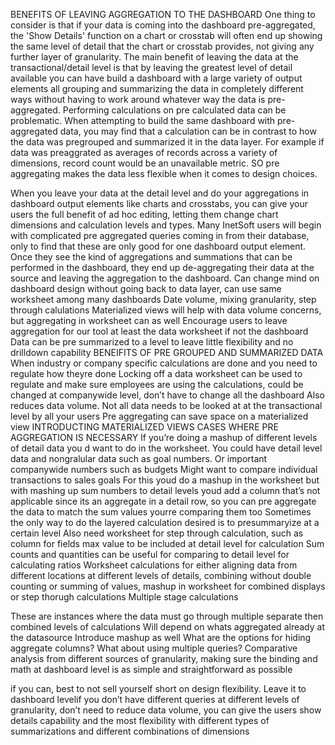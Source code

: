 BENEFITS OF LEAVING AGGREGATION TO THE DASHBOARD
One thing to consider is that if your data is coming into the dashboard pre-aggregated, the 'Show Details' function on a chart or crosstab will often end up showing the same level of detail that the chart or crosstab provides, not giving any further layer of granularity.
The main benefit of leaving the data at the transactional/detail level is that by leaving the greatest level of detail available you can have build a dashboard with a large variety of output elements all grouping and summarizing the data in completely different ways without having to work around whatever way the data is pre-aggregated. Performing calculations on pre calculated data can be problematic. When attempting to build the same dashboard with pre-aggregated data, you may find that a calculation can be in contrast to how the data was pregrouped and summarized it in the data layer.  For example if data was preaggrated as averages of records across a variety of dimensions, record count would be an unavailable metric. SO pre aggregating makes the data less flexible when it comes to design choices.  


When you leave your data at the detail level and do your aggregations in dashboard output elements like charts and crosstabs, you can give your users the full benefit of ad hoc editing, letting them change chart dimensions and calculation levels and types.
Many InetSoft users will begin with complicated pre aggregated queries coming in from their database, only to find that these are only good for one dashboard output element. Once they see the kind of aggregations and summations that can be performed in the dashboard, they end up de-aggregating their data at the source and leaving the aggregation to the dashboard.
Can change mind on dashboard design without going back to data layer, can use same worksheet among many dashboards
Date volume, mixing granularity, step through calulations
Materialized views will help with data volume concerns, but aggregating in worksheet can as well
Encourage users to leave aggregation for our tool at least the data worksheet if not the dashboard
Data can be pre summarized to a level to leave little flexibility and no drilldown capability
BENEIFITS OF PRE GROUPED AND SUMMARIZED DATA
When industry or company specific calculations are done and you need to regulate how theyre done
Locking off a data worksheet can be used to regulate and make sure employees are using the calculations, could be changed at companywide level, don’t have to change all the dashboard
Also reduces data volume. 
Not all data needs to be looked at at the transactional level by all your users
Pre aggregating can save space on a materialized view
INTRODUCTING MATERIALIZED VIEWS
CASES WHERE PRE AGGREGATION IS NECESSARY
If you’re doing a mashup of different levels of detail data you d want to do in the worksheet. You could have detail level data and nongralular data such as goal numbers. Or important companywide numbers such as budgets
Might want to compare individual transactions to sales goals
For this youd do a mashup in the worksheet but with mashing up sum numbers to detail levels youd add a column that’s not applicable since its an aggregate in a detail row, so you can pre aggregate the data to match the sum values yourre comparing them too
Sometimes the only way to do the layered calculation desired is to presummaryize at a certain level
Also need worksheet for step through calculation, such as column for fields max value  to be included at detail level for calculation
Sum counts and quantities  can be useful for comparing to detail level for calculating ratios
Worksheet calculations for either aligning data from different locations at different levels of details, combining without double counting or summing of values, mashup in worksheet for combined displays or step thorugh calculations
Multiple stage calculations

These are instances where the data must go through multiple separate then combined levels of calculations
Will depend on whats aggregated already at the datasource
Introduce mashup as well
What are the options for hiding aggregate columns?
What about using multiple queries?
Comparative analysis from different sources of granularity, making sure the binding and math at dashboard level is as simple and straightforward as possible

if you can, best to not sell yourself short on design flexibility. Leave it to dashboard levelif you don’t have different  queries at different levels of granularity, don’t need to reduce data volume, you can give the users show details capability and the most flexibility with different types of summarizations and different combinations of dimensions


